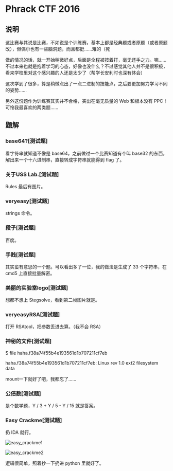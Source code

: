 # Phrack CTF 2016

## 说明
这比赛与其说是比赛，不如说是个训练赛，基本上都是经典题或者原题（或者原题改），但偶尔也有一些脑洞题，而且都挺……难的（死

做的情况的话，就一开始稍微好点，后面是全程被按着打，毫无还手之力。嘛……不过本来也就是抱着学习的心态，好像也没什么？不过感觉其他人并不是很积极，看来学校里对这个感兴趣的人还是太少了（帮学长安利时也深有体会）

这次学到了很多，算是稍微点出了一点二进制的技能点，之后要更加努力学习不同的姿势……

另外这份题作为训练赛其实并不合格，突出在毫无质量的 Web 和根本没有 PPC！可怜我最喜欢的两类题……

## 题解
### base64?[测试题]
看字符串就知道不像是 base64，之前做过一个比赛知道有个叫 base32 的东西，解出来一个十六进制串，直接转成字符串就能得到 flag 了。

### 关于USS Lab.[测试题]
Rules 最后有图片。

### veryeasy[测试题]
strings 命令。

### 段子[测试题]
百度。

### 手贱[测试题]
其实蛮有意思的一个题。可以看出多了一位，我的做法是生成了 33 个字符串，在 cmd5 上直接批量解密。

### 美丽的实验室logo[测试题]
想都不想上 Stegsolve，看到第二帧图片就是。

### veryeasyRSA[测试题]
打开 RSAtool，把参数丢进去算。（我不会 RSA）

### 神秘的文件[测试题]
$ file haha.f38a74f55b4e193561d1b707211cf7eb

haha.f38a74f55b4e193561d1b707211cf7eb: Linux rev 1.0 ext2 filesystem data

mount一下就好了吧，我都忘了……

### 公倍数[测试题]
是个数学题，Y / 3 + Y / 5 - Y / 15 就是答案。

### Easy Crackme[测试题]
扔 IDA 就行。

![easy_crackme1](https://raw.github.com/CTF-Mare/my-ctf-writeups/2016/2016-05-21-PhrackCTF/screenshots/easy_crackme1.png)

![easy_crackme2](https://raw.github.com/CTF-Mare/my-ctf-writeups/2016/2016-05-21-PhrackCTF/screenshots/easy_crackme2.png)

逻辑很简单，照着抄一下扔进 python 里就好了。


